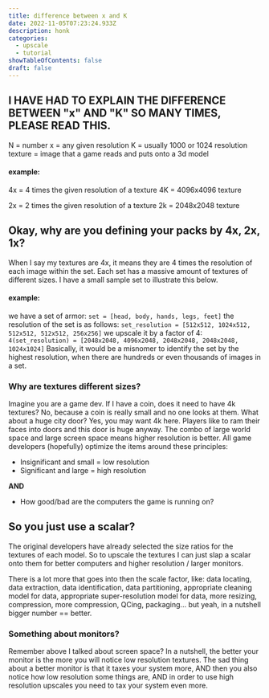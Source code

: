 ```yaml
---
title: difference between x and K
date: 2022-11-05T07:23:24.933Z
description: honk
categories:
  - upscale
  - tutorial
showTableOfContents: false
draft: false
---
```



## I HAVE HAD TO EXPLAIN THE DIFFERENCE BETWEEN "x" AND "K" SO MANY TIMES, PLEASE READ THIS.

N = number
x = any given resolution
K = usually 1000 or 1024 resolution
texture = image that a game reads and puts onto a 3d model

#### example:
4x = 4 times the given resolution of a texture
4K = 4096x4096 texture

2x = 2 times the given resolution of a texture
2k = 2048x2048 texture

## Okay, why are you defining your packs by 4x, 2x, 1x?

When I say my textures are 4x, it means they are 4 times the resolution of each image within the set. Each set has a massive amount of textures of different sizes. I have a small sample set to illustrate this below.
#### example:
we have a set of armor:
`set = [head, body, hands, legs, feet]`
the resolution of the set is as follows:
`set_resolution = [512x512, 1024x512, 512x512, 512x512, 256x256]`
we upscale it by a factor of 4:
`4(set_resolution) = [2048x2048, 4096x2048, 2048x2048, 2048x2048, 1024x1024]`
Basically, it would be a misnomer to identify the set by the highest resolution, when there are hundreds or even thousands of images in a set.

### Why are textures different sizes?

Imagine you are a game dev. If I have a coin, does it need to have 4k textures? No, because a coin is really small and no one looks at them. What about a huge city door? Yes, you may want 4k here. Players like to ram their faces into doors and this door is huge anyway. The combo of large world space and large screen space means higher resolution is better. All game developers (hopefully) optimize the items around these principles:

 - Insignificant and small = low resolution 
 - Significant and large = high resolution

**AND**

 - How good/bad are the computers the game is running on?

## So you just use a scalar?

The original developers have already selected the size ratios for the textures of each model. So to upscale the textures I can just slap a scalar onto them for better computers and higher resolution / larger monitors. 

There is a lot more that goes into then the scale factor, like:
data locating, data extraction, data identification, data partitioning, appropriate cleaning model for data, appropriate super-resolution model for data, more resizing, compression, more compression, QCing, packaging...
but yeah, in a nutshell bigger number == better.

### Something about monitors?
Remember above I talked about screen space? In a nutshell, the better your monitor is the more you will notice low resolution textures. The sad thing about a better monitor is that it taxes your system more, AND then you also notice how low resolution some things are, AND in order to use high resolution upscales you need to tax your system even more. 

